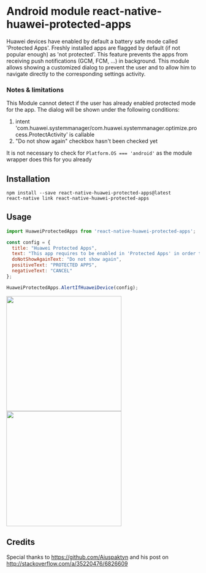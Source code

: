# Android module react-native-huawei-protected-apps
Huawei devices have enabled by default a battery safe mode called 'Protected Apps'. Freshly installed apps are flagged by default (if not popular enough) as 'not protected'. This feature prevents the apps from receiving push notifications (GCM, FCM, ...) in background. This module allows showing a customized dialog to prevent the user and to allow him to navigate directly to the corresponding settings activity.

### Notes & limitations

This Module cannot detect if the user has already enabled protected mode for the app. The dialog will be shown under the following conditions:

1. intent 'com.huawei.systemmanager/com.huawei.systemmanager.optimize.process.ProtectActivity' is callable
2. "Do not show again" checkbox hasn't been checked yet

It is not necessary to check for ```Platform.OS === 'android'``` as the module wrapper does this for you already

## Installation

```
npm install --save react-native-huawei-protected-apps@latest
react-native link react-native-huawei-protected-apps
```
  
## Usage

```javascript
import HuaweiProtectedApps from 'react-native-huawei-protected-apps';

const config = {
  title: "Huawei Protected Apps",
  text: "This app requires to be enabled in 'Protected Apps' in order to receive push notifcations",
  doNotShowAgainText: "Do not show again",
  positiveText: "PROTECTED APPS",
  negativeText: "CANCEL"
};

HuaweiProtectedApps.AlertIfHuaweiDevice(config);
```
<img src="screenshots/screen1.png?raw=tru" width="300px" />
<img src="screenshots/screen2.png?raw=tru" width="300px" />
  
## Credits
Special thanks to https://github.com/Aiuspaktyn and his post on http://stackoverflow.com/a/35220476/6826609
